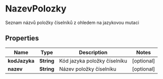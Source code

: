

# NazevPolozky

Seznam názvů položky číselníků z ohledem na jazykovou mutaci

## Properties

| Name | Type | Description | Notes |
|------------ | ------------- | ------------- | -------------|
|**kodJazyka** | **String** | Kód jazyka položky číselníku |  [optional] |
|**nazev** | **String** | Název položky číselníku |  [optional] |



